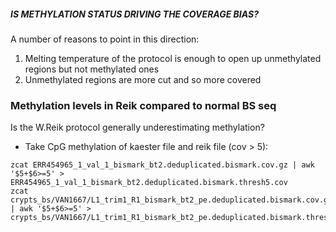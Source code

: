 ##### IS METHYLATION STATUS DRIVING THE COVERAGE BIAS?
A number of reasons to point in this direction:
1) Melting temperature of the protocol is enough to open up unmethylated regions but not methylated ones
2) Unmethylated regions are more cut and so more covered

### Methylation levels in Reik compared to normal BS seq
Is the W.Reik protocol generally underestimating methylation?

- Take CpG methylation of kaester file and reik file (cov > 5):
```
zcat ERR454965_1_val_1_bismark_bt2.deduplicated.bismark.cov.gz | awk '$5+$6>=5' > ERR454965_1_val_1_bismark_bt2.deduplicated.bismark.thresh5.cov
zcat crypts_bs/VAN1667/L1_trim1_R1_bismark_bt2_pe.deduplicated.bismark.cov.gz | awk '$5+$6>=5' >
crypts_bs/VAN1667/L1_trim1_R1_bismark_bt2_pe.deduplicated.bismark.thresh5.cov
```
